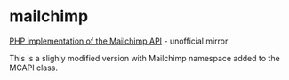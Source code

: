 mailchimp
=========

[PHP implementation of the Mailchimp API](http://apidocs.mailchimp.com/api/downloads/#php) - unofficial mirror

This is a slighly modified version with Mailchimp namespace added to the MCAPI class.
